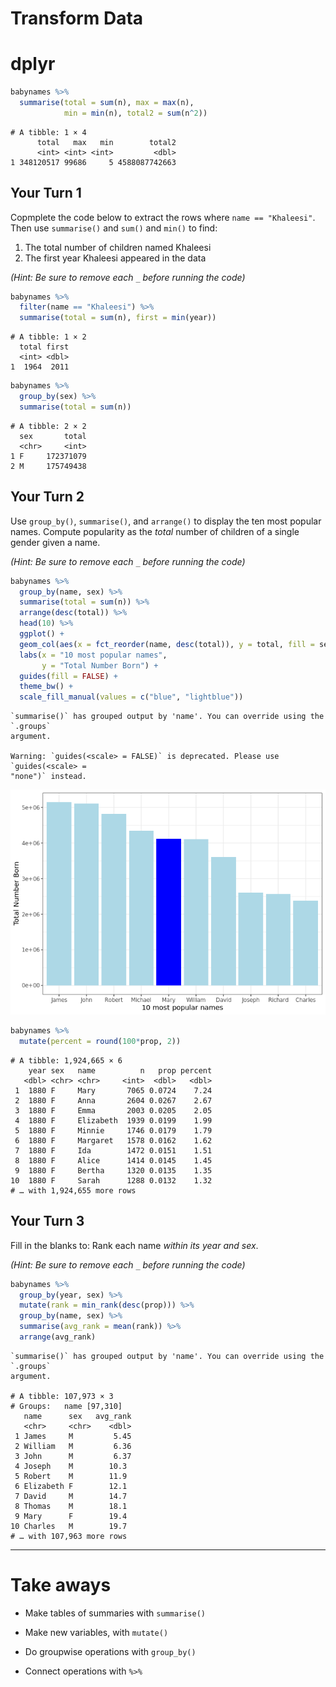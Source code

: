 Transform Data
================

# dplyr

``` r
babynames %>% 
  summarise(total = sum(n), max = max(n), 
            min = min(n), total2 = sum(n^2))
```

    # A tibble: 1 × 4
          total   max   min        total2
          <int> <int> <int>         <dbl>
    1 348120517 99686     5 4588087742663

## Your Turn 1

Copmplete the code below to extract the rows where `name == "Khaleesi"`.
Then use `summarise()` and `sum()` and `min()` to find:

1.  The total number of children named Khaleesi
2.  The first year Khaleesi appeared in the data

*(Hint: Be sure to remove each `_` before running the code)*

``` r
babynames %>%  
  filter(name == "Khaleesi") %>% 
  summarise(total = sum(n), first = min(year))
```

    # A tibble: 1 × 2
      total first
      <int> <dbl>
    1  1964  2011

``` r
babynames %>% 
  group_by(sex) %>% 
  summarise(total = sum(n))
```

    # A tibble: 2 × 2
      sex       total
      <chr>     <int>
    1 F     172371079
    2 M     175749438

## Your Turn 2

Use `group_by()`, `summarise()`, and `arrange()` to display the ten most
popular names. Compute popularity as the *total* number of children of a
single gender given a name.

*(Hint: Be sure to remove each `_` before running the code)*

``` r
babynames %>%
  group_by(name, sex) %>% 
  summarise(total = sum(n)) %>% 
  arrange(desc(total)) %>% 
  head(10) %>% 
  ggplot() +
  geom_col(aes(x = fct_reorder(name, desc(total)), y = total, fill = sex)) +
  labs(x = "10 most popular names", 
       y = "Total Number Born") +
  guides(fill = FALSE) +
  theme_bw() +
  scale_fill_manual(values = c("blue", "lightblue"))
```

    `summarise()` has grouped output by 'name'. You can override using the `.groups`
    argument.

    Warning: `guides(<scale> = FALSE)` is deprecated. Please use `guides(<scale> =
    "none")` instead.

![](Week-6-Transform-Exercises_files/figure-gfm/unnamed-chunk-4-1.png)<!-- -->

``` r
babynames %>% 
  mutate(percent = round(100*prop, 2))
```

    # A tibble: 1,924,665 × 6
        year sex   name          n   prop percent
       <dbl> <chr> <chr>     <int>  <dbl>   <dbl>
     1  1880 F     Mary       7065 0.0724    7.24
     2  1880 F     Anna       2604 0.0267    2.67
     3  1880 F     Emma       2003 0.0205    2.05
     4  1880 F     Elizabeth  1939 0.0199    1.99
     5  1880 F     Minnie     1746 0.0179    1.79
     6  1880 F     Margaret   1578 0.0162    1.62
     7  1880 F     Ida        1472 0.0151    1.51
     8  1880 F     Alice      1414 0.0145    1.45
     9  1880 F     Bertha     1320 0.0135    1.35
    10  1880 F     Sarah      1288 0.0132    1.32
    # … with 1,924,655 more rows

## Your Turn 3

Fill in the blanks to: Rank each name *within its year and sex*.

*(Hint: Be sure to remove each `_` before running the code)*

``` r
babynames %>% 
  group_by(year, sex) %>% 
  mutate(rank = min_rank(desc(prop))) %>% 
  group_by(name, sex) %>% 
  summarise(avg_rank = mean(rank)) %>% 
  arrange(avg_rank)
```

    `summarise()` has grouped output by 'name'. You can override using the `.groups`
    argument.

    # A tibble: 107,973 × 3
    # Groups:   name [97,310]
       name      sex   avg_rank
       <chr>     <chr>    <dbl>
     1 James     M         5.45
     2 William   M         6.36
     3 John      M         6.37
     4 Joseph    M        10.3 
     5 Robert    M        11.9 
     6 Elizabeth F        12.1 
     7 David     M        14.7 
     8 Thomas    M        18.1 
     9 Mary      F        19.4 
    10 Charles   M        19.7 
    # … with 107,963 more rows

------------------------------------------------------------------------

# Take aways

-   Make tables of summaries with `summarise()`  

-   Make new variables, with `mutate()`  

-   Do groupwise operations with `group_by()`

-   Connect operations with `%>%`

